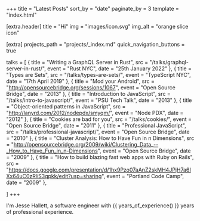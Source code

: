 +++
title = "Latest Posts"
sort_by = "date"
paginate_by = 3
template = "index.html"

[extra.header]
title = "Hi"
img = "images/icon.svg"
img_alt = "orange slice icon"

[extra]
projects_path = "projects/_index.md"
quick_navigation_buttons = true

talks = [
  { title = "Writing a GraphQL Server in Rust", src = "/talks/graphql-server-in-rust/", event = "Rust NYC", date = "25th January 2022" },
  { title = "Types are Sets", src = "/talks/types-are-sets/", event = "TypeScript NYC", date = "17th April 2019" },
  { title = "Mod your Android", src = "http://opensourcebridge.org/sessions/1067", event = "Open Source Bridge", date = "2013" },
  { title = "Introduction to JavaScript", src = "/talks/intro-to-javascript/", event = "PSU Tech Talk", date = "2013" },
  { title = "Object-oriented patterns in JavaScript", src = "http://lanyrd.com/2012/nodepdx/smyqm/", event = "Node PDX", date = "2012" },
  { title = "Cookies are bad for you", src = "/talks/cookies/", event = "Open Source Bridge", date = "2011" },
  { title = "Professional JavaScript", src = "/talks/professional-javascript/", event = "Open Source Bridge", date = "2010" },
  { title = "Cluster Analysis: How to Have Fun in n Dimensions", src = "http://opensourcebridge.org/2009/wiki/Clustering_Data_--_How_to_Have_Fun_in_n-Dimensions", event = "Open Source Bridge", date = "2009" },
  { title = "How to build blazing fast web apps with Ruby on Rails", src = "https://docs.google.com/presentation/d/1hx9Pzo07aAnZ2skMH4JPjH7a6IXx64uC0zRliS3qpkk/edit?usp=sharing", event = "Portland Code Camp", date = "2009" },

]
+++

I'm Jesse Hallett,
a software engineer with {{ years_of_experience() }} years of professional experience.
